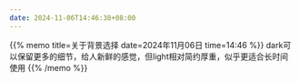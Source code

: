 ```yaml
---
date: 2024-11-06T14:46:38+08:00
---
```

{{% memo title=关于背景选择 date=2024年11月06日 time=14:46 %}}
dark可以保留更多的细节，给人新鲜的感觉，但light相对简约厚重，似乎更适合长时间使用
{{% /memo %}}
